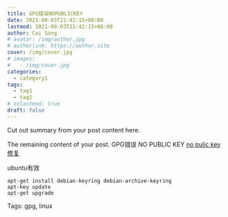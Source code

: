 ```yaml
---
title: GPG错误NOPUBLICKEY
date: 2021-09-03T21:42:15+08:00
lastmod: 2021-09-03T21:42:15+08:00
author: Cai Song
# avatar: /img/author.jpg
# authorlink: https://author.site
cover: /img/cover.jpg
# images:
#   - /img/cover.jpg
categories:
  - category1
tags:
  - tag1
  - tag2
# nolastmod: true
draft: false
---
```


Cut out summary from your post content here.

<!--more-->

The remaining content of your post.
GPG错误 NO PUBLIC KEY
[no pulic key 修复](https://my.oschina.net/emptytimespace/blog/83633)

ubuntu有效
```shell
apt-get install debian-keyring debian-archive-keyring
apt-key update
apt-get upgrade
```

Tags:
  gpg, linux